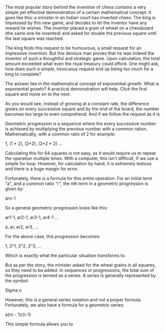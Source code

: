 The most popular story behind the invention of chess contains a very simple yet effective demonstration of a certain mathematical concept. It goes like this: a minister in an Indian court has invented chess. The king is impressed by this new game, and decides to let the inventor have any reward he wishes. The inventor placed a grain of wheat on a chessboard (the same one he invented) and asked for double the previous square until the last square was reached.

The king finds this request to be humourous, a small request for an impressive invention. But this devious man proves that he was indeed the inventor of such a thoughtful and strategic game. Upon calculation, the total amount exceeded what even the royal treasury could afford. One might ask, how does such a simple, innocuous request end up being too much for a king to complete?

The answer lies in the mathematical concept of exponential growth. What is exponential growth? A practical demonstration will help. Click the first square and move on to the next.

As you would see, instead of growing at a constant rate, the difference grows on every successive square and by the end of the board, the number becomes too large to even comprehend. And if we follow the request as it is

Geometric progression is a sequence where the every successive number is achieved by multiplying the previous number with a common ration. Mathematically, with a common ratio of 2 for example:

1, (1 \* 2), (2\*2), (2\*2 \* 2) ...

Calculating this for 64 squares is not easy, as it would require us to repeat the operation multiple times. With a computer, this isn't difficult, if we use a simple for loop. However, for calculation by hand, it is extremely tedious and there is a huge margin for error.



Fortunately, there is a formula for this entire operation. For an initial term "a", and a common ratio "r", the nth term in a geometric progression is given by:

arn-1

So a general geometric progression looks like this:

ar1-1, ar2-1, ar3-1, ar4-1 ...

a, ar, ar2, ar3, ...

For the above case, this progression becomes:

1, 2^1, 2^2, 2^3, ...

Which is exactly what the particular situation transforms to.

But as per the story, the minister asked for the wheat grains in all squares, so they need to be added. In sequences or progressions, the total sum of the progression is termed as a series. A series is generally represented by the symbol:

Sigma n

However, this is a general series notation and not a proper formula. Fortunately, we also have a formula for a geometric series: 

a(rn - 1)/(r-1)

This simple formula allows you to 



